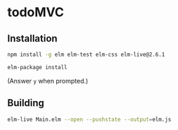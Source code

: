 # todoMVC

## Installation

```bash
npm install -g elm elm-test elm-css elm-live@2.6.1
```

```bash
elm-package install
```

(Answer `y` when prompted.)


## Building

```bash
elm-live Main.elm --open --pushstate --output=elm.js
```
